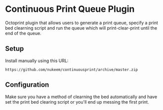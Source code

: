 # Continuous Print Queue Plugin

Octoprint plugin that allows users to generate a print queue, specify a print bed clearning script and run the queue which will print-clear-print until the end of the queue.

## Setup

Install manually using this URL:

    https://github.com/nukeem/continuousprint/archive/master.zip



## Configuration

Make sure you have a method of clearning the bed automatically and have set the print bed clearing script or you'll end up messing the first print.
